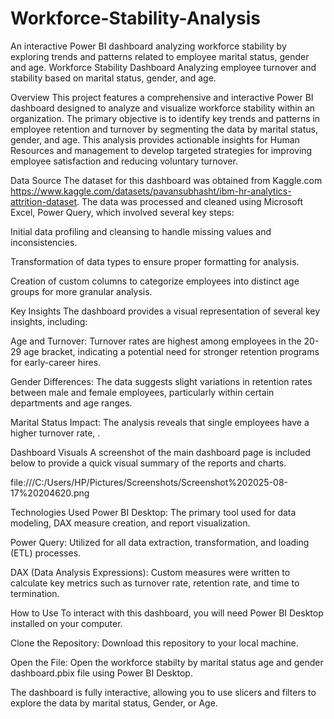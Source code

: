 # Workforce-Stability-Analysis
An interactive Power BI dashboard analyzing workforce stability by exploring trends and patterns related to employee marital status, gender and age.
Workforce Stability Dashboard
Analyzing employee turnover and stability based on marital status, gender, and age.

Overview
This project features a comprehensive and interactive Power BI dashboard designed to analyze and visualize workforce stability within an organization. The primary objective is to identify key trends and patterns in employee retention and turnover by segmenting the data by marital status, gender, and age. This analysis provides actionable insights for Human Resources and management to develop targeted strategies for improving employee satisfaction and reducing voluntary turnover.

Data Source
The dataset for this dashboard was obtained from Kaggle.com https://www.kaggle.com/datasets/pavansubhasht/ibm-hr-analytics-attrition-dataset. The data was processed and cleaned using Microsoft Excel, Power Query, which involved several key steps:

Initial data profiling and cleansing to handle missing values and inconsistencies.

Transformation of data types to ensure proper formatting for analysis.

Creation of custom columns to categorize employees into distinct age groups for more granular analysis.

Key Insights
The dashboard provides a visual representation of several key insights, including:

Age and Turnover: Turnover rates are highest among employees in the 20-29 age bracket, indicating a potential need for stronger retention programs for early-career hires.

Gender Differences: The data suggests slight variations in retention rates between male and female employees, particularly within certain departments and age ranges.

Marital Status Impact: The analysis reveals that single employees have a higher turnover rate, .

Dashboard Visuals
A screenshot of the main dashboard page is included below to provide a quick visual summary of the reports and charts.

file:///C:/Users/HP/Pictures/Screenshots/Screenshot%202025-08-17%20204620.png

Technologies Used
Power BI Desktop: The primary tool used for data modeling, DAX measure creation, and report visualization.

Power Query: Utilized for all data extraction, transformation, and loading (ETL) processes.

DAX (Data Analysis Expressions): Custom measures were written to calculate key metrics such as turnover rate, retention rate, and time to termination.

How to Use
To interact with this dashboard, you will need Power BI Desktop installed on your computer.

Clone the Repository: Download this repository to your local machine.

Open the File: Open the workforce stabilty by marital status age and gender dashboard.pbix file using Power BI Desktop.

The dashboard is fully interactive, allowing you to use slicers and filters to explore the data by marital status, Gender, or Age.
